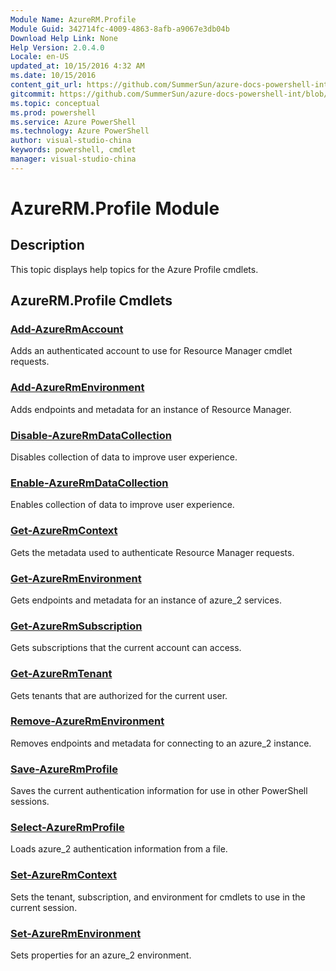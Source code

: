 ```yaml
---
Module Name: AzureRM.Profile
Module Guid: 342714fc-4009-4863-8afb-a9067e3db04b
Download Help Link: None
Help Version: 2.0.4.0
Locale: en-US
updated_at: 10/15/2016 4:32 AM
ms.date: 10/15/2016
content_git_url: https://github.com/SummerSun/azure-docs-powershell-int/blob/master/azureps-cmdlets-docs/ResourceManager/AzureRM.Profile/v1.0/CmdletMDs/AzureRM.Profile.md
gitcommit: https://github.com/SummerSun/azure-docs-powershell-int/blob/1bfd8e268acfc1799ad3f17c5a982578f54443cf/azureps-cmdlets-docs/ResourceManager/AzureRM.Profile/v1.0/CmdletMDs/AzureRM.Profile.md
ms.topic: conceptual
ms.prod: powershell
ms.service: Azure PowerShell
ms.technology: Azure PowerShell
author: visual-studio-china
keywords: powershell, cmdlet
manager: visual-studio-china
---
```


# AzureRM.Profile Module
## Description
This topic displays help topics for the Azure Profile cmdlets.

## AzureRM.Profile Cmdlets
### [Add-AzureRmAccount](Add-AzureRmAccount.md)
Adds an authenticated account to use for Resource Manager cmdlet requests.


### [Add-AzureRmEnvironment](Add-AzureRmEnvironment.md)
Adds endpoints and metadata for an instance of Resource Manager.


### [Disable-AzureRmDataCollection](Disable-AzureRmDataCollection.md)
Disables collection of data to improve user experience.


### [Enable-AzureRmDataCollection](Enable-AzureRmDataCollection.md)
Enables collection of data to improve user experience.


### [Get-AzureRmContext](Get-AzureRmContext.md)
Gets the metadata used to authenticate Resource Manager requests.


### [Get-AzureRmEnvironment](Get-AzureRmEnvironment.md)
Gets endpoints and metadata for an instance of azure_2 services.


### [Get-AzureRmSubscription](Get-AzureRmSubscription.md)
Gets subscriptions that the current account can access.


### [Get-AzureRmTenant](Get-AzureRmTenant.md)
Gets tenants that are authorized for the current user.


### [Remove-AzureRmEnvironment](Remove-AzureRmEnvironment.md)
Removes endpoints and metadata for connecting to an azure_2 instance.


### [Save-AzureRmProfile](Save-AzureRmProfile.md)
Saves the current authentication information for use in other PowerShell sessions.


### [Select-AzureRmProfile](Select-AzureRmProfile.md)
Loads azure_2 authentication information from a file.


### [Set-AzureRmContext](Set-AzureRmContext.md)
Sets the tenant, subscription, and environment for cmdlets to use in the current session.


### [Set-AzureRmEnvironment](Set-AzureRmEnvironment.md)
Sets properties for an azure_2 environment.



